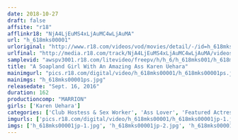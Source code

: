 ```yaml
---
date: 2018-10-27
draft: false
affsite: "r18"
afflinkr18: "NjA4LjEuMS4xLjAuMC4wLjAuMA"
url: "h_618mks00001"
urloriginal: "http://www.r18.com/videos/vod/movies/detail/-/id=h_618mks00001"
urlfinal: "http://media.r18.com/track/NjA4LjEuMS4xLjAuMC4wLjAuMA/videos/vod/movies/detail/-/id=h_618mks00001"
samplevid: "awspv3001.r18.com/litevideo/freepv/h/h_6/h_618mks001/h_618mks001_dmb_w.mp4"
title: "A Soapland Girl With An Amazing Ass Karen Uehara"
mainimgurl: "pics.r18.com/digital/video/h_618mks00001/h_618mks00001ps.jpg"
mainimgs: "h_618mks00001ps.jpg"
releasedate: "Sept. 16, 2016"
duration: 162
productioncomp: "MARRION"
girls: ['Karen Uehara']
categories: ['Club Hostess & Sex Worker', 'Ass Lover', 'Featured Actress', 'Hi-Def']
imgurls: ['pics.r18.com/digital/video/h_618mks00001/h_618mks00001jp-1.jpg', 'pics.r18.com/digital/video/h_618mks00001/h_618mks00001jp-2.jpg', 'pics.r18.com/digital/video/h_618mks00001/h_618mks00001jp-3.jpg', 'pics.r18.com/digital/video/h_618mks00001/h_618mks00001jp-4.jpg', 'pics.r18.com/digital/video/h_618mks00001/h_618mks00001jp-5.jpg', 'pics.r18.com/digital/video/h_618mks00001/h_618mks00001jp-6.jpg', 'pics.r18.com/digital/video/h_618mks00001/h_618mks00001jp-7.jpg', 'pics.r18.com/digital/video/h_618mks00001/h_618mks00001jp-8.jpg', 'pics.r18.com/digital/video/h_618mks00001/h_618mks00001jp-9.jpg', 'pics.r18.com/digital/video/h_618mks00001/h_618mks00001jp-10.jpg', 'pics.r18.com/digital/video/h_618mks00001/h_618mks00001jp-11.jpg', 'pics.r18.com/digital/video/h_618mks00001/h_618mks00001jp-12.jpg', 'pics.r18.com/digital/video/h_618mks00001/h_618mks00001jp-13.jpg', 'pics.r18.com/digital/video/h_618mks00001/h_618mks00001jp-14.jpg', 'pics.r18.com/digital/video/h_618mks00001/h_618mks00001jp-15.jpg', 'pics.r18.com/digital/video/h_618mks00001/h_618mks00001jp-16.jpg', 'pics.r18.com/digital/video/h_618mks00001/h_618mks00001jp-17.jpg', 'pics.r18.com/digital/video/h_618mks00001/h_618mks00001jp-18.jpg', 'pics.r18.com/digital/video/h_618mks00001/h_618mks00001jp-19.jpg', 'pics.r18.com/digital/video/h_618mks00001/h_618mks00001jp-20.jpg']
imgs: ['h_618mks00001jp-1.jpg', 'h_618mks00001jp-2.jpg', 'h_618mks00001jp-3.jpg', 'h_618mks00001jp-4.jpg', 'h_618mks00001jp-5.jpg', 'h_618mks00001jp-6.jpg', 'h_618mks00001jp-7.jpg', 'h_618mks00001jp-8.jpg', 'h_618mks00001jp-9.jpg', 'h_618mks00001jp-10.jpg', 'h_618mks00001jp-11.jpg', 'h_618mks00001jp-12.jpg', 'h_618mks00001jp-13.jpg', 'h_618mks00001jp-14.jpg', 'h_618mks00001jp-15.jpg', 'h_618mks00001jp-16.jpg', 'h_618mks00001jp-17.jpg', 'h_618mks00001jp-18.jpg', 'h_618mks00001jp-19.jpg', 'h_618mks00001jp-20.jpg']
---
```

